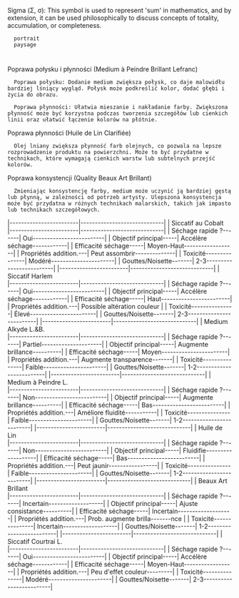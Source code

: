 Sigma (Σ, σ): This symbol is used to represent 'sum' in mathematics, and by extension, it can be used philosophically to discuss concepts of totality, accumulation, or completeness.

      portrait
      paysage
# 
Poprawa połysku i płynności (Medium à Peindre Brillant Lefranc)

      Poprawa połysku: Dodanie medium zwiększa połysk, co daje malowidłu bardziej lśniący wygląd. Połysk może podkreślić kolor, dodać głębi i życia do obrazu.

      Poprawa płynności: Ułatwia mieszanie i nakładanie farby. Zwiększona płynność może być korzystna podczas tworzenia szczegółów lub cienkich linii oraz ułatwić łączenie kolorów na płótnie.

Poprawa płynności (Huile de Lin Clarifiée)

      Olej lniany zwiększa płynność farb olejnych, co pozwala na lepsze rozprowadzenie produktu na powierzchni. Może to być przydatne w technikach, które wymagają cienkich warstw lub subtelnych przejść kolorów.

Poprawa konsystencji (Quality Beaux Art Brillant)

      Zmieniając konsystencję farby, medium może uczynić ją bardziej gęstą lub płynną, w zależności od potrzeb artysty. Ulepszona konsystencja może być przydatna w różnych technikach malarskich, takich jak impasto lub technikach szczegółowych.

|------------------------|-----------------------------|
| Siccatif au Cobalt                                   \
|------------------------|-----------------------------|
| Séchage rapide ?-------| Oui-------------------------|
| Objectif principal-----| Accélère séchage------------|
| Efficacité séchage-----| Moyen-Haut------------------|
| Propriétés addition.---| Peut assombrir--------------|
| Toxicité---------------| Modéré----------------------|
| Gouttes/Noisette-------| 2-3-------------------------|
|------------------------|-----------------------------|
| Siccatif Harlem                                      \
|------------------------|-----------------------------|
| Séchage rapide ?-------| Oui-------------------------|
| Objectif principal-----| Accélère séchage------------|
| Efficacité séchage-----| Haut------------------------|
| Propriétés addition.---| Possible altération couleur |
| Toxicité---------------| Élevé-----------------------|
| Gouttes/Noisette-------| 2-3-------------------------|
|------------------------|-----------------------------|
| Medium Alkyde L.&B.                                  \
|------------------------|-----------------------------|
| Séchage rapide ?-------| Partiel---------------------|
| Objectif principal-----| Augmente brillance----------|
| Efficacité séchage-----| Moyen-----------------------|
| Propriétés addition.---| Augmente transparence-------|
| Toxicité---------------| Faible----------------------|
| Gouttes/Noisette-------| 1-2-------------------------|
|------------------------|-----------------------------|
| Medium à Peindre L.                                  \
|------------------------|-----------------------------|
| Séchage rapide ?-------| Non-------------------------|
| Objectif principal-----| Augmente brillance----------|
| Efficacité séchage-----| Bas-------------------------|
| Propriétés addition.---| Améliore fluidité-----------|
| Toxicité---------------| Faible----------------------|
| Gouttes/Noisette-------| 1-2-------------------------|
|------------------------|-----------------------------|
| Huile de Lin                                         \
|------------------------|-----------------------------|
| Séchage rapide ?-------| Non-------------------------|
| Objectif principal-----| Fluidifie-------------------|
| Efficacité séchage-----| Bas-------------------------|
| Propriétés addition.---| Peut jaunir-----------------|
| Toxicité---------------| Faible----------------------|
| Gouttes/Noisette-------| 1-2-------------------------|
|------------------------|-----------------------------|
| Beaux Art Brillant                                   \
|------------------------|-----------------------------|
| Séchage rapide ?-------| Incertain-------------------|
| Objectif principal-----| Ajuste consistance----------|
| Efficacité séchage-----| Incertain-------------------|
| Propriétés addition.---| Prob. augmente brilla-------nce |
| Toxicité---------------| Incertain-------------------|
| Gouttes/Noisette-------| 1-2-------------------------|
|------------------------|-----------------------------|
| Siccatif Courtrai L.                                 \
|------------------------|-----------------------------|
| Séchage rapide ?-------| Oui-------------------------|
| Objectif principal-----| Accélère séchage------------|
| Efficacité séchage-----| Moyen-Haut------------------|
| Propriétés addition.---| Peu d'effet couleur---------|
| Toxicité---------------| Modéré----------------------|
| Gouttes/Noisette-------| 2-3-------------------------|
